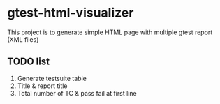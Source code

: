 # gtest-html-visualizer

This project is to generate simple HTML page with multiple gtest report (XML files)

## TODO list
1. Generate testsuite table
2. Title & report title  
3. Total number of TC & pass fail at first line
